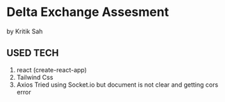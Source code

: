 # Delta Exchange Assesment
by Kritik Sah

## USED TECH
1. react (create-react-app)
2. Tailwind Css
3. Axios
Tried using Socket.io but document is not clear and getting cors error